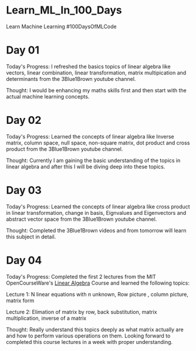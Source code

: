 # Learn_ML_In_100_Days
Learn Machine Learning #100DaysOfMLCode

# Day 01

Today's Progress: I refreshed the basics topics of linear algebra like vectors, linear combination, linear transformation, matrix multipication and determinants from the 3Blue1Brown youtube channel.

Thought: I would be enhancing my maths skills first and then start with the actual machine learning concepts. 

# Day 02

Today's Progress: Learned the concepts of linear algebra like Inverse matrix, column space, null space, non-square matrix, dot product and cross product from the 3Blue1Brown youtube channel.

Thought: Currently I am gaining the basic understanding of the topics in linear algebra and after this I will be diving deep into these topics.


# Day 03

Today's Progress: Learned the concepts of linear algebra like cross product in linear transformation, change in basis, Eignvalues and Eigenvectors and abstract vector space from the 3Blue1Brown youtube channel.

Thought: Completed the 3Blue1Brown videos and from tomorrow will learn this subject in detail.


# Day 04

Today's Progress: Completed the first 2 lectures from the MIT OpenCourseWare's [Linear Algebra](https://www.youtube.com/watch?v=ZK3O402wf1c&list=PLE7DDD91010BC51F8) Course and learned the following topics:

Lecture 1: N linear equations with n unknown,  Row picture , column picture, matrix form

Lecture 2: Elimation of matrix by row, back substitution, matrix multiplication, inverse of a matrix

Thought: Really understand this topics deeply as what matrix actually are and how to perform various operations on them. Looking forward to completed this course lectures in a week with proper understanding.
